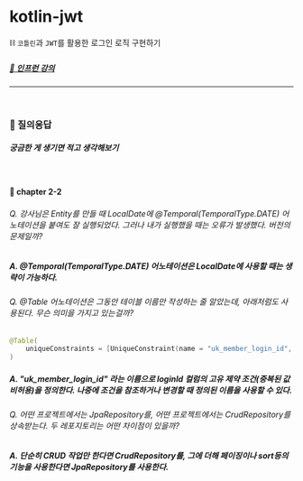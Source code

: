 # kotlin-jwt
⛓ `코틀린`과 `JWT`를 활용한 로그인 로직 구현하기

##### [🌱 인프런 강의](https://www.inflearn.com/course/%EC%BD%94%ED%8B%80%EB%A6%B0%EA%B3%BC-spring-security-jwt-%ED%9A%8C%EC%9B%90%EA%B0%80%EC%9E%85%EB%A7%8C%EB%93%A4%EA%B8%B0/dashboard)

---

<br>

### 🔔 질의응답
##### 궁금한 게 생기면 적고 생각해보기

<br>

#### 🔖 chapter 2-2
###### Q. 강사님은 Entity를 만들 때 LocalDate에 @Temporal(TemporalType.DATE) 어노테이션을 붙여도 잘 실행되었다. 그러나 내가 실행했을 때는 오류가 발생했다. 버전의 문제일까?

##### A. @Temporal(TemporalType.DATE) 어노테이션은 LocalDate에 사용할 때는 생략이 가능하다. 

###### Q. @Table 어노테이션은 그동안 테이블 이름만 작성하는 줄 알았는데, 아래처럼도 사용된다. 무슨 의미을 가지고 있는걸까?

```kotlin
@Table(
    uniqueConstraints = [UniqueConstraint(name = "uk_member_login_id", columnNames = ["loginId"])]
)
```

##### A. "uk_member_login_id" 라는 이름으로 loginId 컬럼의 고유 제약 조건(중복된 값 비허용)을 정의한다. 나중에 조건을 참조하거나 변경할 때 정의된 이름을 사용할 수 있다.
 
###### Q. 어떤 프로젝트에서는 JpaRepository를, 어떤 프로젝트에서는 CrudRepository를 상속받는다. 두 레포지토리는 어떤 차이점이 있을까?

##### A. 단순히 CRUD 작업만 한다면 CrudRepository를, 그에 더해 페이징이나 sort등의 기능을 사용한다면 JpaRepository를 사용한다.

